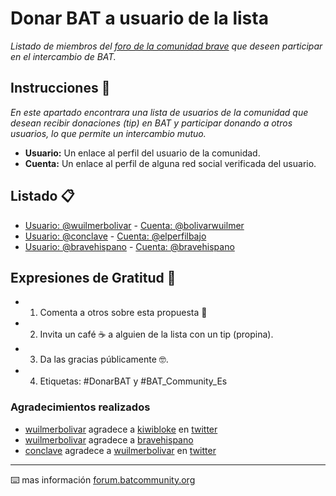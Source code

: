 # Donar BAT a usuario de la lista
_Listado de miembros del [foro de la comunidad brave](https://forum.batcommunity.org/c/international/es/25) que deseen participar en el intercambio de BAT._

## Instrucciones 🚀

_En este apartado encontrara una lista de usuarios de la comunidad que desean recibir donaciones (tip) en BAT y participar donando a otros usuarios, lo que permite un intercambio mutuo._

* **Usuario:** Un enlace al perfil del usuario de la comunidad.
* **Cuenta:** Un enlace al perfil de alguna red social verificada del usuario.

## Listado 📋

* [Usuario: @wuilmerbolivar](https://forum.batcommunity.org/u/wuilmerbolivar) - [Cuenta: @bolivarwuilmer](https://twitter.com/BolivarWuilmer)
* [Usuario: @conclave](https://forum.batcommunity.org/u/conclave) - [Cuenta: @elperfilbajo](https://www.twitter.com/elperfilbajo)
* [Usuario: @bravehispano](https://forum.batcommunity.org/u/bravehispano) - [Cuenta: @bravehispano](https://twitter.com/BraveHispano)

## Expresiones de Gratitud 🎁

* 1. Comenta a otros sobre esta propuesta 📢
* 2. Invita un café ☕ a alguien de la lista con un tip (propina). 
* 3. Da las gracias públicamente 🤓.
* 4. Etiquetas: #DonarBAT y #BAT_Community_Es

### Agradecimientos realizados

* [wuilmerbolivar](https://forum.batcommunity.org/u/wuilmerbolivar) agradece a [kiwibloke](https://forum.batcommunity.org/u/kiwibloke) en [twitter](https://twitter.com/BolivarWuilmer/status/1269560850278481921)
* [wuilmerbolivar](https://forum.batcommunity.org/u/wuilmerbolivar) agradece a [bravehispano](https://forum.batcommunity.org/u/bravehispano)
* [conclave](https://forum.batcommunity.org/u/conclave) agradece a [wuilmerbolivar](https://forum.batcommunity.org/u/wuilmerbolivar) en [twitter](https://twitter.com/BolivarWuilmer/status/1271111980624027650)

---
⌨️ mas información [forum.batcommunity.org](https://forum.batcommunity.org/t/dona-bat-a-un-usuario-de-la-lista/)
